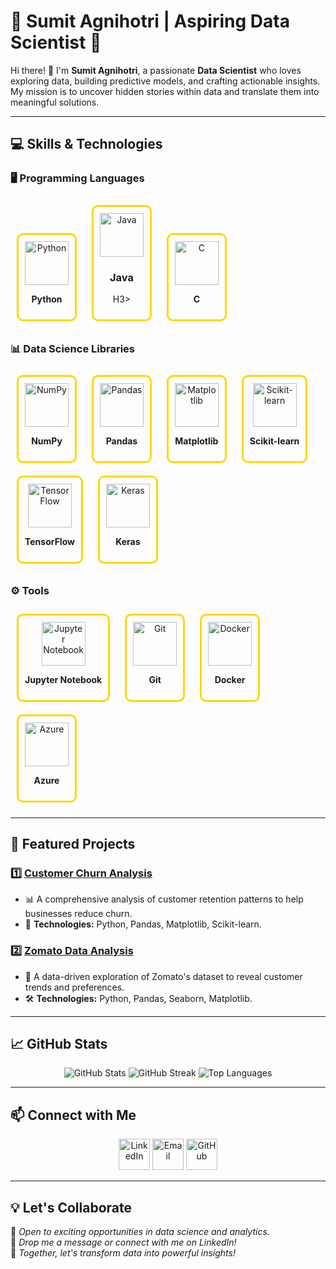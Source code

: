 # 🌟 **Sumit Agnihotri | Aspiring Data Scientist** 🌟

Hi there! 👋 I'm **Sumit Agnihotri**, a passionate **Data Scientist** who loves exploring data, building predictive models, and crafting actionable insights. My mission is to uncover hidden stories within data and translate them into meaningful solutions.

---

## 💻 **Skills & Technologies**

### 🖥️ **Programming Languages**
<p align="center">
  <div style="display: inline-block; text-align: center; margin: 10px; border: 3px solid gold; padding: 10px; border-radius: 10px;">
    <img src="https://cdn.jsdelivr.net/gh/devicons/devicon/icons/python/python-original.svg" alt="Python" width="70" height="70" />
    <p><b>Python</b></p>
  </div>
  <div style="display: inline-block; text-align: center; margin: 10px; border: 3px solid gold; padding: 10px; border-radius: 10px;">
    <img src="https://cdn.jsdelivr.net/gh/devicons/devicon/icons/java/java-original.svg" alt="Java" width="70" height="70" />
    <p><H3><b>Java</b></H3>H3></p>
  </div>
  <div style="display: inline-block; text-align: center; margin: 10px; border: 3px solid gold; padding: 10px; border-radius: 10px;">
    <img src="https://cdn.jsdelivr.net/gh/devicons/devicon/icons/c/c-original.svg" alt="C" width="70" height="70" />
    <p><b>C</b></p>
  </div>
</p>

### 📊 **Data Science Libraries**
<p align="center">
  <div style="display: inline-block; text-align: center; margin: 10px; border: 3px solid gold; padding: 10px; border-radius: 10px;">
    <img src="https://cdn.jsdelivr.net/gh/devicons/devicon/icons/numpy/numpy-original.svg" alt="NumPy" width="70" height="70" />
    <p><b>NumPy</b></p>
  </div>
  <div style="display: inline-block; text-align: center; margin: 10px; border: 3px solid gold; padding: 10px; border-radius: 10px;">
    <img src="https://cdn.jsdelivr.net/gh/devicons/devicon/icons/pandas/pandas-original.svg" alt="Pandas" width="70" height="70" />
    <p><b>Pandas</b></p>
  </div>
  <div style="display: inline-block; text-align: center; margin: 10px; border: 3px solid gold; padding: 10px; border-radius: 10px;">
    <img src="https://upload.wikimedia.org/wikipedia/commons/8/84/Matplotlib_icon.svg" alt="Matplotlib" width="70" height="70" />
    <p><b>Matplotlib</b></p>
  </div>
  <div style="display: inline-block; text-align: center; margin: 10px; border: 3px solid gold; padding: 10px; border-radius: 10px;">
    <img src="https://upload.wikimedia.org/wikipedia/commons/0/05/Scikit_learn_logo_small.svg" alt="Scikit-learn" width="70" height="70" />
    <p><b>Scikit-learn</b></p>
  </div>
  <div style="display: inline-block; text-align: center; margin: 10px; border: 3px solid gold; padding: 10px; border-radius: 10px;">
    <img src="https://cdn.jsdelivr.net/gh/devicons/devicon/icons/tensorflow/tensorflow-original.svg" alt="TensorFlow" width="70" height="70" />
    <p><b>TensorFlow</b></p>
  </div>
  <div style="display: inline-block; text-align: center; margin: 10px; border: 3px solid gold; padding: 10px; border-radius: 10px;">
    <img src="https://cdn.jsdelivr.net/gh/devicons/devicon/icons/keras/keras-original.svg" alt="Keras" width="70" height="70" />
    <p><b>Keras</b></p>
  </div>
</p>

### ⚙️ **Tools**
<p align="center">
  <div style="display: inline-block; text-align: center; margin: 10px; border: 3px solid gold; padding: 10px; border-radius: 10px;">
    <img src="https://cdn.jsdelivr.net/gh/devicons/devicon/icons/jupyter/jupyter-original.svg" alt="Jupyter Notebook" width="70" height="70" />
    <p><b>Jupyter Notebook</b></p>
  </div>
  <div style="display: inline-block; text-align: center; margin: 10px; border: 3px solid gold; padding: 10px; border-radius: 10px;">
    <img src="https://cdn.jsdelivr.net/gh/devicons/devicon/icons/git/git-original.svg" alt="Git" width="70" height="70" />
    <p><b>Git</b></p>
  </div>
  <div style="display: inline-block; text-align: center; margin: 10px; border: 3px solid gold; padding: 10px; border-radius: 10px;">
    <img src="https://cdn.jsdelivr.net/gh/devicons/devicon/icons/docker/docker-original.svg" alt="Docker" width="70" height="70" />
    <p><b>Docker</b></p>
  </div>
  <div style="display: inline-block; text-align: center; margin: 10px; border: 3px solid gold; padding: 10px; border-radius: 10px;">
    <img src="https://cdn.jsdelivr.net/gh/devicons/devicon/icons/azure/azure-original.svg" alt="Azure" width="70" height="70" />
    <p><b>Azure</b></p>
  </div>
</p>

---

## 🌟 **Featured Projects**

### 1️⃣ **[Customer Churn Analysis](https://github.com/Sumit-Agnihotri/Customer-Churn-Analysis)**
- 📊 A comprehensive analysis of customer retention patterns to help businesses reduce churn.
- 🔧 **Technologies:** Python, Pandas, Matplotlib, Scikit-learn.

### 2️⃣ **[Zomato Data Analysis](https://github.com/Sumit-Agnihotri/Zomato-Data-Analysis)**
- 🍴 A data-driven exploration of Zomato's dataset to reveal customer trends and preferences.
- 🛠️ **Technologies:** Python, Pandas, Seaborn, Matplotlib.

---

## 📈 **GitHub Stats**
<p align="center">
  <img src="https://github-readme-stats.vercel.app/api?username=Sumit-Agnihotri&show_icons=true&theme=radical" alt="GitHub Stats" />
  <img src="https://github-readme-streak-stats.herokuapp.com/?user=Sumit-Agnihotri&theme=radical" alt="GitHub Streak" />
  <img src="https://github-readme-stats.vercel.app/api/top-langs/?username=Sumit-Agnihotri&layout=compact&theme=radical" alt="Top Languages" />
</p>

---

## 📫 **Connect with Me**
<p align="center">
  <a href="https://www.linkedin.com/in/sumit-agnihotri/"><img src="https://cdn.jsdelivr.net/gh/devicons/devicon/icons/linkedin/linkedin-original.svg" alt="LinkedIn" width="50" height="50" /></a>
  <a href="mailto:youremail@example.com"><img src="https://cdn.jsdelivr.net/gh/devicons/devicon/icons/google/google-original.svg" alt="Email" width="50" height="50" /></a>
  <a href="https://github.com/Sumit-Agnihotri"><img src="https://cdn.jsdelivr.net/gh/devicons/devicon/icons/github/github-original.svg" alt="GitHub" width="50" height="50" /></a>
</p>

---

## 💡 **Let's Collaborate**
🚀 *Open to exciting opportunities in data science and analytics.*  
📧 *Drop me a message or connect with me on LinkedIn!*  
🌟 *Together, let's transform data into powerful insights!*
